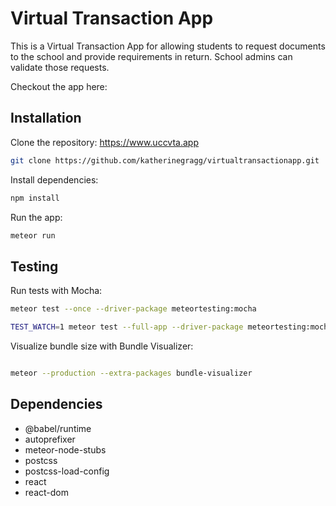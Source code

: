 # Virtual Transaction App

This is a Virtual Transaction App for allowing students to request documents to the school and provide requirements in return. School admins can validate those requests.

Checkout the app here: 

## Installation

Clone the repository: https://www.uccvta.app

```bash
git clone https://github.com/katherinegragg/virtualtransactionapp.git
```

Install dependencies:

```bash
npm install
```

Run the app:

```bash
meteor run
```

## Testing

Run tests with Mocha:

```bash
meteor test --once --driver-package meteortesting:mocha

TEST_WATCH=1 meteor test --full-app --driver-package meteortesting:mocha

```

Visualize bundle size with Bundle Visualizer:

```bash

meteor --production --extra-packages bundle-visualizer

```

## Dependencies

- @babel/runtime
- autoprefixer
- meteor-node-stubs
- postcss
- postcss-load-config
- react
- react-dom

